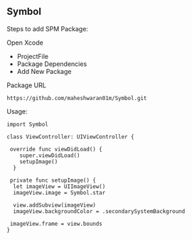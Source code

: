 ## Symbol

Steps to add SPM Package:

Open Xcode

- ProjectFile
- Package Dependencies
- Add New Package

Package URL

```
https://github.com/maheshwaran01m/Symbol.git
```

Usage:
```
import Symbol

class ViewController: UIViewController {

 override func viewDidLoad() {
    super.viewDidLoad()
    setupImage()
  }

 private func setupImage() {
  let imageView = UIImageView()
  imageView.image = Symbol.star

  view.addSubview(imageView)
  imageView.backgroundColor = .secondarySystemBackground

 imageView.frame = view.bounds
}

```
